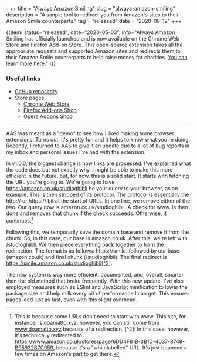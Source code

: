 +++
title = "Always Amazon Smiling"
slug = "always-amazon-smiling"
description = "A simple tool to redirect you from Amazon's sites to their Amazon Smile counterparts."
tag = "released"
date = "2020-08-12"
+++

<section id="timeline">
  {{item(
    status="released",
    date="2020-05-03",
    info="Always Amazon Smiling has officially launched and is now
      available on the Chrome Web Store and Firefox Add-on Store.
      This open-source extension takes all the appropriate requests
      and supported Amazon sites and redirects them to their Amazon
      Smile counterparts to help raise money for charities. <a
      href="https://github.com/doamatto/always-amazon-smiling"> You
      can learn more here.</a>"
  )}}
</section>

### Useful links
- [GitHub repository](https://github.com/doamatto/always-amazon-smiling)
- Store pages:
  - [Chrome Web Store](https://chrome.google.com/webstore/detail/always-amazon-smiling/ioeinegegnpkndnbkmmhhhaljlfpemgf)
  - [Firefox Add-ons Shop](https://addons.mozilla.org/firefox/addon/always-amazon-smiling/)
  - [Opera Addons Shop](https://addons.opera.com/extensions/details/always-amazon-smiling/)

---

AAS was meant as a "demo" to see how I liked making some browser extensions. Turns out: it's pretty fun and it helps to know what you're doing. Recently, I returned to AAS to give it an update due to a lot of bug reports in my inbox and personal issues I've had with the extension.

In v1.0.0, the biggest change is how links are processed. I've explained what the code does but not exactly why. I might be able to make this more efficient in the future, but, for now, this is a solid start. It starts with fetching the URL you're going to. We're going to have https://amazon.co.uk/studioghibli be your query to your browser, as an example. This is then stripped of its protocol. The protocol is essentially the http:// or https:// bit at the start of URLs. In one line, we remove either of the two. Our query now is amazon.co.uk/studioghibli. A check for www. is then done and removes that chunk if the check succeeds. Otherwise, it continues.[^1]

Following this, we temporarily save the domain base and remove it from the chunk. So, in this case, our base is amazon.co.uk. After this, we're left with /studioghibli. We then piece everything back together to form the redirection. The format is as follows: https://smile. followed by our base (amazon.co.uk) and final chunk (/studioghibli). The final redirect is https://smile.amazon.co.uk/studioghibli[^2].

The new system is way more efficient, documented, and, overall, smarter than the old method that broke frequently. With this new update, I've also employed measures such as ESlint and JavaScript minification to lower the package size and help milk every bit of performance I can get. This ensures pages load just as fast, even with this slight overhead.

[^1]: This is because some URLs don't need to start with www. This site, for instance, is doamatto.xyz, however, you can still come from www.doamatto.xyz because of a redirection. [^2]: In this case, however, it's technically redirected to https://www.amazon.co.uk/stores/page/6DD4F81B-3B1D-4037-8749-B95932B7C959, because it's a "whitelabelled" URL. It's just bounced a few times on Amazon's part to get there.
